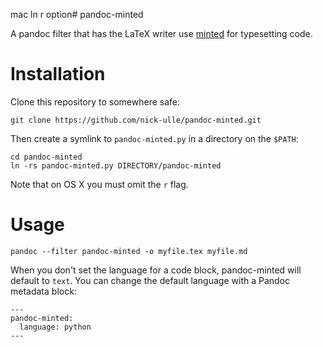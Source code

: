 mac ln r option# pandoc-minted

A pandoc filter that has the LaTeX writer use [minted][] for typesetting code.

[minted]: https://github.com/gpoore/minted

# Installation

Clone this repository to somewhere safe:

```
git clone https://github.com/nick-ulle/pandoc-minted.git
```

Then create a symlink to `pandoc-minted.py` in a directory on the `$PATH`:

```
cd pandoc-minted
ln -rs pandoc-minted.py DIRECTORY/pandoc-minted
```

Note that on OS X you must omit the `r` flag.


# Usage

```
pandoc --filter pandoc-minted -o myfile.tex myfile.md
```

When you don't set the language for a code block, pandoc-minted will default to
`text`. You can change the default language with a Pandoc metadata block:

```
---
pandoc-minted:
  language: python
---
```

